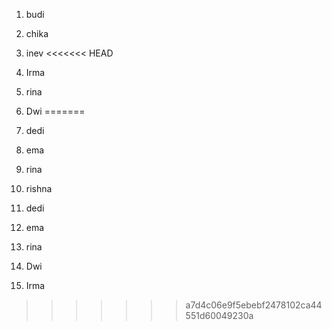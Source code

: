 1. budi
2. chika
3. inev
<<<<<<< HEAD
8. Irma
6. rina
7. Dwi
=======

3. dedi
4. ema
5. rina
7. rishna

4. dedi
5. ema
6. rina
7. Dwi
8. Irma
>>>>>>> a7d4c06e9f5ebebf2478102ca44551d60049230a

